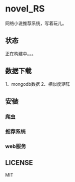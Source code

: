 # novel_RS
网络小说推荐系统，写着玩儿。

## 状态
正在构建中。。。

## 数据下载
1、mongodb数据
2、相似度矩阵

## 安装
### 爬虫

### 推荐系统

### web服务

## LICENSE
MIT